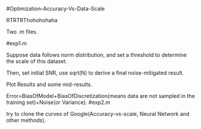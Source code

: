 #Optimization-Accuracy-Vs-Data-Scale

RTRTRThohohohaha

Two .m files.

#exp1.m

Suppose data follows norm distribution, and set a threshold to determine the scale of this dataset.

Then, set initial SNR, use sqrt(N) to derive a final noise-mitigated result.

Plot Results and some mid-results.

Error=BiasOfModel+BiasOfDiscretization(means data are not sampled in the training set)+Noise(or Variance).
#exp2.m

try to clone the curves of Google(Accuracy-vs-scale, Neural Network and other methods).
